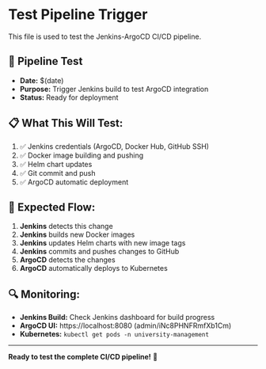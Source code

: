 # Test Pipeline Trigger

This file is used to test the Jenkins-ArgoCD CI/CD pipeline.

## 🚀 Pipeline Test

- **Date:** $(date)
- **Purpose:** Trigger Jenkins build to test ArgoCD integration
- **Status:** Ready for deployment

## 📋 What This Will Test:

1. ✅ Jenkins credentials (ArgoCD, Docker Hub, GitHub SSH)
2. ✅ Docker image building and pushing
3. ✅ Helm chart updates
4. ✅ Git commit and push
5. ✅ ArgoCD automatic deployment

## 🎯 Expected Flow:

1. **Jenkins** detects this change
2. **Jenkins** builds new Docker images
3. **Jenkins** updates Helm charts with new image tags
4. **Jenkins** commits and pushes changes to GitHub
5. **ArgoCD** detects the changes
6. **ArgoCD** automatically deploys to Kubernetes

## 🔍 Monitoring:

- **Jenkins Build:** Check Jenkins dashboard for build progress
- **ArgoCD UI:** https://localhost:8080 (admin/iNc8PHNFRmfXb1Cm)
- **Kubernetes:** `kubectl get pods -n university-management`

---

**Ready to test the complete CI/CD pipeline!** 🎉 